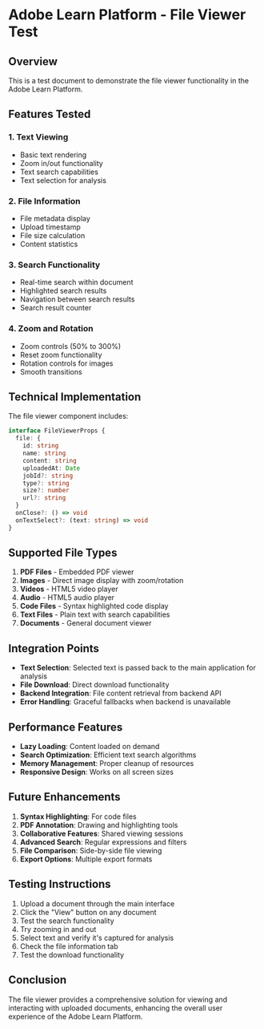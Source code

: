 # Adobe Learn Platform - File Viewer Test

## Overview
This is a test document to demonstrate the file viewer functionality in the Adobe Learn Platform.

## Features Tested

### 1. Text Viewing
- Basic text rendering
- Zoom in/out functionality
- Text search capabilities
- Text selection for analysis

### 2. File Information
- File metadata display
- Upload timestamp
- File size calculation
- Content statistics

### 3. Search Functionality
- Real-time search within document
- Highlighted search results
- Navigation between search results
- Search result counter

### 4. Zoom and Rotation
- Zoom controls (50% to 300%)
- Reset zoom functionality
- Rotation controls for images
- Smooth transitions

## Technical Implementation

The file viewer component includes:

```typescript
interface FileViewerProps {
  file: {
    id: string
    name: string
    content: string
    uploadedAt: Date
    jobId?: string
    type?: string
    size?: number
    url?: string
  }
  onClose?: () => void
  onTextSelect?: (text: string) => void
}
```

## Supported File Types

1. **PDF Files** - Embedded PDF viewer
2. **Images** - Direct image display with zoom/rotation
3. **Videos** - HTML5 video player
4. **Audio** - HTML5 audio player
5. **Code Files** - Syntax highlighted code display
6. **Text Files** - Plain text with search capabilities
7. **Documents** - General document viewer

## Integration Points

- **Text Selection**: Selected text is passed back to the main application for analysis
- **File Download**: Direct download functionality
- **Backend Integration**: File content retrieval from backend API
- **Error Handling**: Graceful fallbacks when backend is unavailable

## Performance Features

- **Lazy Loading**: Content loaded on demand
- **Search Optimization**: Efficient text search algorithms
- **Memory Management**: Proper cleanup of resources
- **Responsive Design**: Works on all screen sizes

## Future Enhancements

1. **Syntax Highlighting**: For code files
2. **PDF Annotation**: Drawing and highlighting tools
3. **Collaborative Features**: Shared viewing sessions
4. **Advanced Search**: Regular expressions and filters
5. **File Comparison**: Side-by-side file viewing
6. **Export Options**: Multiple export formats

## Testing Instructions

1. Upload a document through the main interface
2. Click the "View" button on any document
3. Test the search functionality
4. Try zooming in and out
5. Select text and verify it's captured for analysis
6. Check the file information tab
7. Test the download functionality

## Conclusion

The file viewer provides a comprehensive solution for viewing and interacting with uploaded documents, enhancing the overall user experience of the Adobe Learn Platform.
